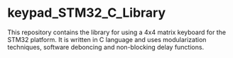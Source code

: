 # keypad_STM32_C_Library
This repository contains the library for using a 4x4 matrix keyboard for the STM32 platform. It is written in C language and uses modularization techniques, software deboncing and non-blocking delay functions.
